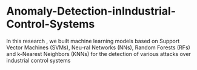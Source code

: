 # Anomaly-Detection-inIndustrial-Control-Systems
In this research , we built machine learning models based on Support Vector Machines (SVMs), Neu-ral  Networks  (NNs),  Random  Forests  (RFs)  and  k-Nearest Neighbors  (KNNs)  for  the  detection  of  various  attacks  over industrial control systems
